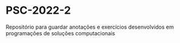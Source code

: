 # PSC-2022-2
Repositório para guardar anotações e exercícios desenvolvidos em programações de soluções computacionais
